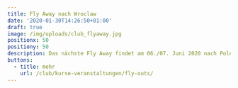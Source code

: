 ```yaml
---
title: Fly Away nach Wroclaw
date: '2020-01-30T14:26:50+01:00'
draft: true
image: /img/uploads/club_flyaway.jpg
positionx: 50
positiony: 50
description: Das nächste Fly Away findet am 06./07. Juni 2020 nach Polen statt.
buttons:
  - title: mehr
    url: /club/kurse-veranstaltungen/fly-outs/
---
```


